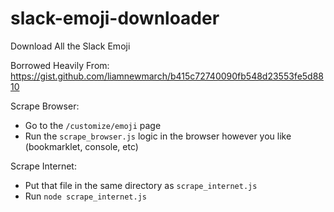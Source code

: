 # slack-emoji-downloader
Download All the Slack Emoji

Borrowed Heavily From:
https://gist.github.com/liamnewmarch/b415c72740090fb548d23553fe5d8810

Scrape Browser: 
- Go to the `/customize/emoji` page
- Run the `scrape_browser.js` logic in the browser however you like (bookmarklet, console, etc)

Scrape Internet:
- Put that file in the same directory as `scrape_internet.js`
- Run `node scrape_internet.js`
